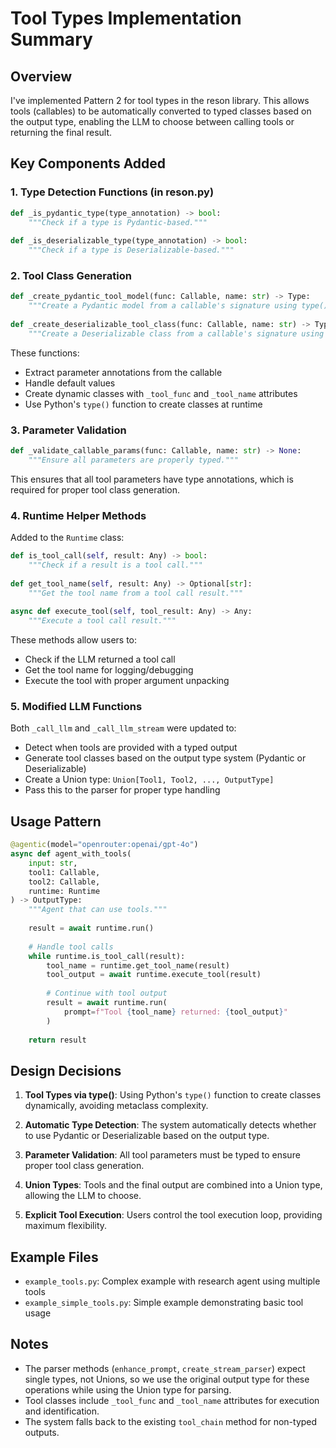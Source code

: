 # Tool Types Implementation Summary

## Overview

I've implemented Pattern 2 for tool types in the reson library. This allows tools (callables) to be automatically converted to typed classes based on the output type, enabling the LLM to choose between calling tools or returning the final result.

## Key Components Added

### 1. Type Detection Functions (in reson.py)

```python
def _is_pydantic_type(type_annotation) -> bool:
    """Check if a type is Pydantic-based."""
    
def _is_deserializable_type(type_annotation) -> bool:
    """Check if a type is Deserializable-based."""
```

### 2. Tool Class Generation

```python
def _create_pydantic_tool_model(func: Callable, name: str) -> Type:
    """Create a Pydantic model from a callable's signature using type()."""
    
def _create_deserializable_tool_class(func: Callable, name: str) -> Type:
    """Create a Deserializable class from a callable's signature using type()."""
```

These functions:
- Extract parameter annotations from the callable
- Handle default values
- Create dynamic classes with `_tool_func` and `_tool_name` attributes
- Use Python's `type()` function to create classes at runtime

### 3. Parameter Validation

```python
def _validate_callable_params(func: Callable, name: str) -> None:
    """Ensure all parameters are properly typed."""
```

This ensures that all tool parameters have type annotations, which is required for proper tool class generation.

### 4. Runtime Helper Methods

Added to the `Runtime` class:

```python
def is_tool_call(self, result: Any) -> bool:
    """Check if a result is a tool call."""
    
def get_tool_name(self, result: Any) -> Optional[str]:
    """Get the tool name from a tool call result."""
    
async def execute_tool(self, tool_result: Any) -> Any:
    """Execute a tool call result."""
```

These methods allow users to:
- Check if the LLM returned a tool call
- Get the tool name for logging/debugging
- Execute the tool with proper argument unpacking

### 5. Modified LLM Functions

Both `_call_llm` and `_call_llm_stream` were updated to:
- Detect when tools are provided with a typed output
- Generate tool classes based on the output type system (Pydantic or Deserializable)
- Create a Union type: `Union[Tool1, Tool2, ..., OutputType]`
- Pass this to the parser for proper type handling

## Usage Pattern

```python
@agentic(model="openrouter:openai/gpt-4o")
async def agent_with_tools(
    input: str,
    tool1: Callable,
    tool2: Callable,
    runtime: Runtime
) -> OutputType:
    """Agent that can use tools."""
    
    result = await runtime.run()
    
    # Handle tool calls
    while runtime.is_tool_call(result):
        tool_name = runtime.get_tool_name(result)
        tool_output = await runtime.execute_tool(result)
        
        # Continue with tool output
        result = await runtime.run(
            prompt=f"Tool {tool_name} returned: {tool_output}"
        )
    
    return result
```

## Design Decisions

1. **Tool Types via type()**: Using Python's `type()` function to create classes dynamically, avoiding metaclass complexity.

2. **Automatic Type Detection**: The system automatically detects whether to use Pydantic or Deserializable based on the output type.

3. **Parameter Validation**: All tool parameters must be typed to ensure proper tool class generation.

4. **Union Types**: Tools and the final output are combined into a Union type, allowing the LLM to choose.

5. **Explicit Tool Execution**: Users control the tool execution loop, providing maximum flexibility.

## Example Files

- `example_tools.py`: Complex example with research agent using multiple tools
- `example_simple_tools.py`: Simple example demonstrating basic tool usage

## Notes

- The parser methods (`enhance_prompt`, `create_stream_parser`) expect single types, not Unions, so we use the original output type for these operations while using the Union type for parsing.
- Tool classes include `_tool_func` and `_tool_name` attributes for execution and identification.
- The system falls back to the existing `tool_chain` method for non-typed outputs.
